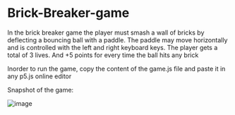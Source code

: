 # Brick-Breaker-game
In the brick breaker game the player must smash a wall of bricks by deflecting a bouncing ball with a paddle. 
The paddle may move horizontally and is controlled with the left and right keyboard keys. The player gets a total of 3 lives. And +5 points for every time the ball hits any brick

Inorder to run the game, copy the content of the game.js file and paste it in any p5.js online editor

Snapshot of the game:

![image](https://github.com/RishikaMandhyan/Brick-Breaker-game/assets/54908793/5d0a5580-53f1-4e48-b43d-4eb799fe0a56)
